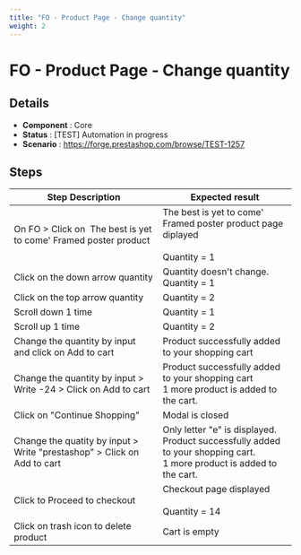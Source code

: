 ```yaml
---
title: "FO - Product Page - Change quantity"
weight: 2
---
```


# FO - Product Page - Change quantity
## Details
* **Component** : Core
* **Status** : [TEST] Automation in progress
* **Scenario** : https://forge.prestashop.com/browse/TEST-1257

## Steps
| Step Description | Expected result |
| ----- | ----- |
| On FO > Click on  The best is yet to come' Framed poster product | The best is yet to come' Framed poster product page diplayed<br><br>Quantity = 1 |
| Click on the down arrow quantity | Quantity doesn't change. Quantity = 1 |
| Click on the top arrow quantity | Quantity = 2 |
| Scroll down 1 time | Quantity = 1 |
| Scroll up 1 time | Quantity = 2 |
| Change the quantity by input and click on Add to cart | Product successfully added to your shopping cart |
| Change the quantity by input > Write -24 > Click on Add to cart | Product successfully added to your shopping cart<br>1 more product is added to the cart. |
| Click on "Continue Shopping" | Modal is closed |
| Change the quatity by input > Write "prestashop" > Click on Add to cart | Only letter "e" is displayed.<br>Product successfully added to your shopping cart.<br>1 more product is added to the cart. |
| Click to Proceed to checkout | Checkout page displayed<br><br>Quantity = 14 |
| Click on trash icon to delete product | Cart is empty |
